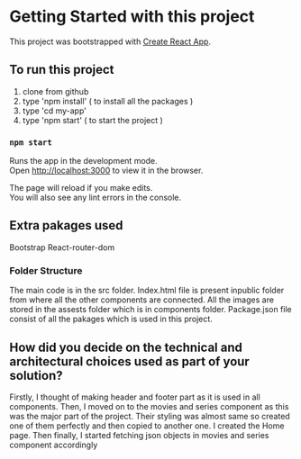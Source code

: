 # Getting Started with this project

This project was bootstrapped with [Create React App](https://github.com/facebook/create-react-app).

## To run this project
1. clone from github
2. type 'npm install'
( to install all the packages )
3. type 'cd my-app'
4. type 'npm start'
( to start the project )

### `npm start`

Runs the app in the development mode.\
Open [http://localhost:3000](http://localhost:3000) to view it in the browser.

The page will reload if you make edits.\
You will also see any lint errors in the console.

## Extra pakages used

Bootstrap
React-router-dom

### Folder Structure
The main code is in the src folder. Index.html file is present inpublic folder from where all the other components are connected.
All the images are stored in the assests folder which is in components folder.
Package.json file consist of all the pakages which is used in this project.

## How did you decide on the technical and architectural choices used as part of your solution?
Firstly, I thought of making header and footer part as it is used in all components.
Then, I moved on to the movies and series component as this was the major part of the project. Their styling was almost same so created one of them perfectly and then copied to another one.
I created the Home page.
Then finally, I started fetching json objects in movies and series component accordingly

